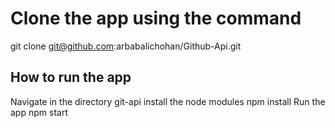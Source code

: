 # Clone the app using the command
git clone git@github.com:arbabalichohan/Github-Api.git

## How to run the app
Navigate in the directory git-api
install the node modules npm install
Run the app npm start